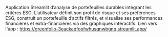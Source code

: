 Application Streamlit d’analyse de portefeuilles durables intégrant les critères ESG. L’utilisateur définit son profil de risque et ses préférences ESG, construit un portefeuille d’actifs filtrés, et visualise ses performances financières et extra-financières via des graphiques interactifs.
Lien vers l'app : https://greenfolio-3eackaqfoofwhusqnwbgnq.streamlit.app/
